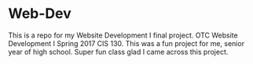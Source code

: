 # Web-Dev
This is a repo for my Website Development I final project. OTC Website Development I Spring 2017 CIS 130. This was a fun project for me, senior year of high school. Super fun class glad I came across this project.
